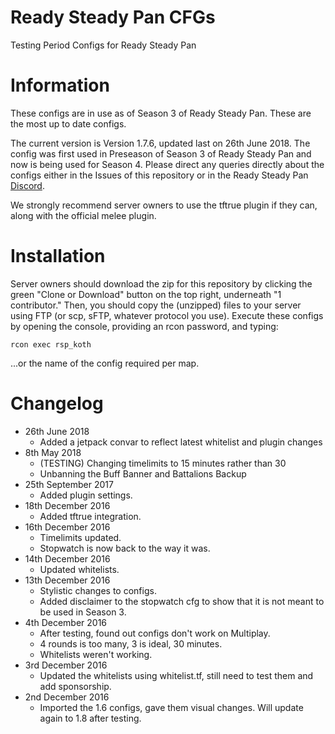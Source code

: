 # Ready Steady Pan CFGs
Testing Period Configs for Ready Steady Pan


# Information

These configs are in use as of Season 3 of Ready Steady Pan. These are the most up to date configs.

The current version is Version 1.7.6, updated last on 26th June 2018. The config was first used in Preseason of Season 3 of Ready Steady Pan and now is being used for Season 4. Please direct any queries directly about the configs either in the Issues of this repository or in the Ready Steady Pan [Discord](https://steamcommunity.com/linkfilter/?url=http://discord.gg/2Jzr43T).

We strongly recommend server owners to use the tftrue plugin if they can, along with the official melee plugin.

# Installation

Server owners should download the zip for this repository by clicking the green "Clone or Download" button on the top right, underneath "1 contributor." Then, you should copy the (unzipped) files to your server using FTP (or scp, sFTP, whatever protocol you use). Execute these configs by opening the console, providing an rcon password, and typing:

```
rcon exec rsp_koth
```

...or the name of the config required per map.

# Changelog

- 26th June 2018
  - Added a jetpack convar to reflect latest whitelist and plugin changes
- 8th May 2018
  - (TESTING) Changing timelimits to 15 minutes rather than 30
  - Unbanning the Buff Banner and Battalions Backup
- 25th September 2017
  - Added plugin settings.
- 18th December 2016
  - Added tftrue integration.
- 16th December 2016
  - Timelimits updated.
  - Stopwatch is now back to the way it was.
- 14th December 2016
  - Updated whitelists.
- 13th December 2016
  - Stylistic changes to configs.
  - Added disclaimer to the stopwatch cfg to show that it is not meant to be used in Season 3.
- 4th December 2016
  - After testing, found out configs don't work on Multiplay.
  - 4 rounds is too many, 3 is ideal, 30 minutes.
  - Whitelists weren't working.
- 3rd December 2016
  - Updated the whitelists using whitelist.tf, still need to test them and add sponsorship.
- 2nd December 2016
  - Imported the 1.6 configs, gave them visual changes. Will update again to 1.8 after testing.
